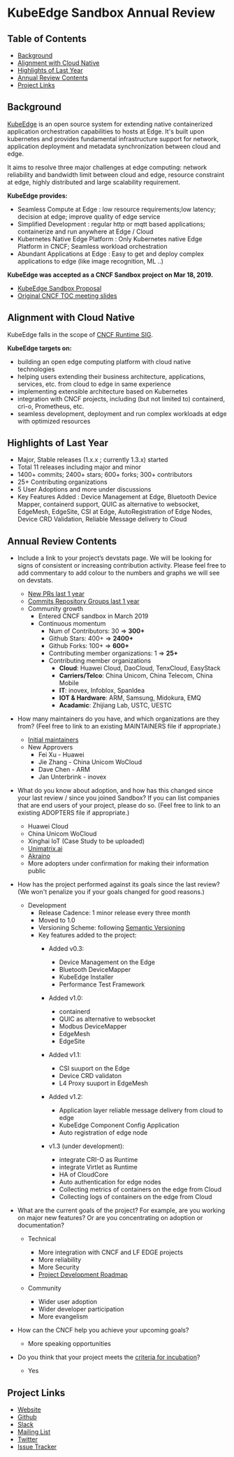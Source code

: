 # KubeEdge Sandbox Annual Review

## Table of Contents

- [Background](#background)
- [Alignment with Cloud Native](#alignment-with-cloud-native)  
- [Highlights of Last Year](#highlights-of-last-year)  
- [Annual Review Contents](#annual-review-contents)
- [Project Links](#project-links)

## Background

[KubeEdge](https://kubeedge.io/en/) is an open source system for extending native containerized application orchestration capabilities to hosts at Edge. It's built upon kubernetes and provides fundamental infrastructure support for network, application deployment and metadata synchronization between cloud and edge.

It aims to resolve three major challenges at edge computing: network reliability and bandwidth limit between cloud and edge, resource constraint at edge, highly distributed and large scalability requirement.

**KubeEdge provides:**
- Seamless Compute at Edge : low resource requirements;low latency; decision at edge; improve quality of edge service
- Simplified Development : regular http or mqtt based applications; containerize and run anywhere at Edge / Cloud
- Kubernetes Native Edge Platform : Only Kubernetes native Edge Platform in CNCF; Seamless workload orchestration
- Abundant Applications at Edge : Easy to get and deploy complex applications to edge (like image recognition, ML ..)

**KubeEdge was accepted as a CNCF Sandbox project on Mar 18, 2019.**
- [KubeEdge Sandbox Proposal](https://github.com/cncf/toc/blob/master/proposals/sandbox/kubeedge.adoc)
- [Original CNCF TOC meeting slides](https://docs.google.com/presentation/d/1e1ahun91Abn2xvX7Z8PVgGBz6c7Q7iO027XVzVuffDg/edit#slide=id.g25ca91f87f_0_0)

## Alignment with Cloud Native

KubeEdge falls in the scope of [CNCF Runtime SIG](https://github.com/cncf/sig-runtime).

**KubeEdge targets on:**
  - building an open edge computing platform with cloud native technologies
  - helping users extending their business architecture, applications, services, etc. from cloud to edge in same experience
  - implementing extensible architecture based on Kubernetes
  - integration with CNCF projects, including (but not limited to) containerd, cri-o, Prometheus, etc.
  - seamless development, deployment and run complex workloads at edge with optimized resources

## Highlights of Last Year
- Major, Stable releases (1.x.x ; currently 1.3.x) started
- Total 11 releases including major and minor
- 1400+ commits; 2400+ stars; 600+ forks; 300+ contributors
- 25+ Contributing organizations
- 5 User Adoptions and more under discussions
- Key Features Added : Device Management at Edge, Bluetooth Device Mapper, containerd support, QUIC as alternative to websocket, EdgeMesh, EdgeSite, CSI at Edge, AutoRegistration of Edge Nodes, Device CRD Validation, Reliable Message delivery to Cloud

## Annual Review Contents

* Include a link to your project’s devstats page. We will be looking for signs of consistent or increasing contribution activity. Please feel free to add commentary to add colour to the numbers and graphs we will see on devstats.

  - [New PRs last 1 year](https://kubeedge.devstats.cncf.io/d/15/new-prs-in-repository-groups?orgId=1&from=1553961600000&to=now)
  <!--
    ![New PRs last 1 year](https://kubeedge.devstats.cncf.io/render/d-solo/15/new-prs-in-repository-groups?orgId=1&from=1553961600000&to=1588071511757&var-period=w&var-repogroup_name=All&panelId=1&width=1000&height=500&tz=Asia%2FShanghai)
  -->
  <!--
  - [Commits to main repo last 1 year](https://docs.google.com/spreadsheets/d/1sEHuUg2yyYOSf887mlFoZWNb6Y1dhk0xRyODxpiKi1M/edit?usp=sharing) (using data from git history, since commits data on devstats look not accurate)(using data from git history, since commits data on devstats look not accurate)
  -->

  - [Commits Repository Groups last 1 year](https://kubeedge.devstats.cncf.io/d/2/commits-repository-groups?orgId=1&from=1551369600000&to=now&var-period=w&var-repogroups=All)
  <!--
    ![Commits Repository Groups last 1 year](https://kubeedge.devstats.cncf.io/render/d-solo/2/commits-repository-groups?orgId=1&from=1551369600000&to=1588072093433&var-period=w&var-repogroups=All&panelId=2&width=1000&height=500&tz=Asia%2FShanghai)
  -->

  - Community growth
    - Entered CNCF sandbox in March 2019
    - Continuous momentum
      - Num of Contributors: 30 => **300+**
      - Github Stars: 400+ => **2400+**
      - Github Forks: 100+ => **600+**
      - Contributing member organizations: 1 => **25+**
      - Contributing member organizations
        - __Cloud__: Huawei Cloud, DaoCloud, TenxCloud, EasyStack
        - __Carriers/Telco__: China Unicom, China Telecom, China Mobile
        - __IT__: inovex, Infoblox, SpanIdea
        - __IOT & Hardware__: ARM, Samsung, Midokura, EMQ
        - __Acadamic__: Zhijiang Lab, USTC, UESTC

* How many maintainers do you have, and which organizations are they from? (Feel free to link to an existing MAINTAINERS file if appropriate.)

  - [Initial maintainers](https://github.com/kubeedge/kubeedge/blob/master/MAINTAINERS)
  - New Approvers
    - Fei Xu - Huawei
    - Jie Zhang - China Unicom WoCloud
    - Dave Chen - ARM
    - Jan Unterbrink - inovex


* What do you know about adoption, and how has this changed since your last review / since you joined Sandbox? If you can list companies that are end users of your project, please do so. (Feel free to link to an existing ADOPTERS file if appropriate.)

  - Huawei Cloud
  - China Unicom WoCloud
  - Xinghai IoT (Case Study to be uploaded)
  - [Unimatrix.ai](https://gitlab.com/unimatrix)
  - [Akraino](https://wiki.akraino.org/display/AK/KubeEdge+Edge+Service+Blueprint)
  - More adopters under confirmation for making their information public


* How has the project performed against its goals since the last review? (We won't penalize you if your goals changed for good reasons.)

  - Development
    - Release Cadence: 1 minor release every three month
    - Moved to 1.0
    - Versioning Scheme: following [Semantic Versioning](https://semver.org/)
    - Key features added to the project:
      - Added v0.3:
        - Device Management on the Edge
        - Bluetooth DeviceMapper
        - KubeEdge Installer
        - Performance Test Framework

      - Added v1.0:
        - containerd
        - QUIC as alternative to websocket
        - Modbus DeviceMapper
        - EdgeMesh
        - EdgeSite

      - Added v1.1:
        - CSI suuport on the Edge
        - Device CRD validaton
        - L4 Proxy suuport in EdgeMesh

      - Added v1.2:
        - Application layer reliable message delivery from cloud to edge
        - KubeEdge Component Config Application
        - Auto registration of edge node

      - v1.3 (under development):
        - integrate CRI-O as Runtime
        - integrate Virtlet as Runtime
        - HA of CloudCore
        - Auto authentication for edge nodes
        - Collecting metrics of containers on the edge from Cloud
        - Collecting logs of containers on the edge from Cloud


* What are the current goals of the project? For example, are you working on major new features? Or are you concentrating on adoption or documentation?

  - Technical
    - More integration with CNCF and LF EDGE projects
    - More reliability
    - More Security
    - [Project Development Roadmap](https://github.com/kubeedge/kubeedge/blob/master/docs/getting-started/roadmap.md)

  - Community
    - Wider user adoption
    - Wider developer participation
    - More evangelism


* How can the CNCF help you achieve your upcoming goals?

  - More speaking opportunities

* Do you think that your project meets the [criteria for incubation](https://github.com/cncf/toc/blob/master/process/graduation_criteria.adoc#incubating-stage)?
  - Yes

## Project Links
 - [Website](https://kubeedge.io)
 - [Github](https://github.com/kubeedge/kubeedge)
 - [Slack](https://kubeedge.slack.com)
 - [Mailing List]( https://groups.google.com/forum/#!forum/kubeedge )  
 - [Twitter](https://twitter.com/KubeEdge)
 - [Issue Tracker](https://github.com/kubeedge/kubeedge/issues)
